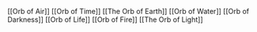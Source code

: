 [[Orb of Air]]
[[Orb of Time]]
[[The Orb of Earth]]
[[Orb of Water]]
[[Orb of Darkness]]
[[Orb of Life]]
[[Orb of Fire]]
[[The Orb of Light]]